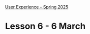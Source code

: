 [User Experience - Spring 2025](https://github.com/arturomorarioja-kea/WD_UX_F25/blob/main/README.md)

# Lesson 6 - 6 March

[## Exercise solutions]: #
[- Stored Music CDs(https://github.com/arturomorarioja/kea_js_stored_music_cds_solution)]: #
[- SPA Restaurant(https://github.com/arturomorarioja/kea_css_restaurant_spa)]: #

[--> colours exercise: continue with Anders, Anton, etc ]: #
[--> grid. Practice in the https://codepen.io/arturomorarioja/pen/poBEExB?editors=1100]: #
[--> Show froggy, diner...]: #

[--> Food Repo. Make the about page a dialog. Responsiveness. clamp()]: #
[--> Show code samples Append strategies 1 & 2, Document fragment, Basic fetch]: #
[--> Show code samples CSS3 Background(https://codepen.io/arturomorarioja/pen/xxQqRgY), CSS3 Responsive Font and Image(https://codepen.io/arturomorarioja/pen/MWzpJjG)]: #

[## In-class exercises]: #

[### CSS Grid]: #

[Complete the code in https://github.com/arturomorarioja/kea_grid_practice_initial using grid and flexbox so that Michel Foucault’s bio page looks like this:]: #
[!image(https://github.com/user-attachments/assets/51cdb608-4ea0-4b35-8450-05fe9e2288d7)]: #

[Proposed solution(https://github.com/arturomorarioja/kea_grid_practice)]: #

[### White space]: #
[Work in groups of 4. Assess how white space has been used in the following websites, explain which methods have been used to remove visual clutter, and propose actions to remove it in the most cluttered websites:]: #
[- https://www.thomann.de/gb/index.html]: #
[https://www.zalando.dk/]: #'
[https://www.momondo.dk/]: #

[Show your findings to the class.]: #

[## Class takeaways]: #

[### Information Architecture]: #
[Check out:]: #
[- The slide deck **Information Architecture - White Space**]: #

[### Responsiveness]: #
[Check out:]: #
[- The slide deck **Responsive Web Design**, with especial attention to CSS Grid]: #
[- The code samples Grid Template Columns(https://codepen.io/arturomorarioja/pen/wvRmrjj) and Grid Template Areas(https://codepen.io/arturomorarioja/pen/LYXyVXJ)]: #

[### JavaScript]: #
[Check out:]: #
[- The slide deck **Introduction to JavaScript**, with especial attention to ES modules]: #
[- Code samples:]: #
[-->  - Append strategies(https://github.com/arturomorarioja/js_append_strategies)]: #
[-->  - Append strategies 2(https://github.com/arturomorarioja/js_append_strategies_v2)]: #
[-->  - Document fragment(https://codepen.io/arturomorarioja/pen/QwLaVMj)]: #
[-->  - Basic fetch(https://github.com/arturomorarioja/js_basic_fetch)]: #
[  - API consumption(https://github.com/arturomorarioja/kea_js_api_consumption)]: #
[  - ES Modules(https://github.com/arturomorarioja/js_modules)]: #

[## Homework]: #

[Practice responsiveness with CSS:]: #
[- CSS Diner(https://flukeout.github.io/). Practice selecting elements]: #
[- MDN Web Docs(https://developer.mozilla.org/en-US/). Test your skills:]: #
[  - Positioning(https://developer.mozilla.org/en-US/docs/Learn/CSS/CSS_layout/Position_skills)]: #
[  - Floats(https://developer.mozilla.org/en-US/docs/Learn/CSS/CSS_layout/Floats_skills)]: #
[  - Responsive web design and media queries(https://developer.mozilla.org/en-US/docs/Learn/CSS/CSS_layout/rwd_skills):]: #
[    - Without flex and grid (the cards may have different height)]: #
[    - With flex and grid]: #
[  - Proposed solutions(https://codepen.io/collection/NqBvMy)]: #
[  - Flexbox(https://developer.mozilla.org/en-US/docs/Learn/CSS/CSS_layout/Flexbox_skills)]: #
[  - Grid(https://developer.mozilla.org/en-US/docs/Learn/CSS/CSS_layout/Grid_skills)]: #
[- Codepip(https://codepip.com/):]: #
[  - Flexbox Froggy(https://flexboxfroggy.com/)]: #
[  - Grid Garden(https://cssgridgarden.com/)]: #
[- Coding Fantasy(https://codingfantasy.com/):]: #
[  - Flexbox Adventure(https://codingfantasy.com/games/flexboxadventure)]: #
[  - CSS Grid Attack(https://codingfantasy.com/games/css-grid-attack)]: #

[First Mandatory Assignment:]: #
[- Keep working on the API consumption exercise(https://kea-fronter.itslearning.com/ContentArea/ContentArea.aspx?LocationID=7023&LocationType=1)]: #
[- Tristan Wede Lind responsive SPA application(https://kea-fronter.itslearning.com/ContentArea/ContentArea.aspx?LocationID=7023&LocationType=1)]: #
